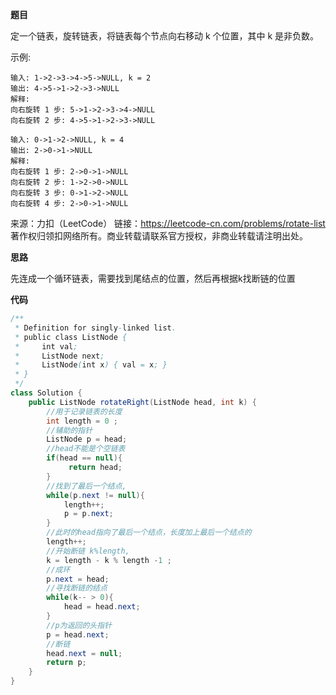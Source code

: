 **题目**

定一个链表，旋转链表，将链表每个节点向右移动 k 个位置，其中 k 是非负数。

示例:

```
输入: 1->2->3->4->5->NULL, k = 2
输出: 4->5->1->2->3->NULL
解释:
向右旋转 1 步: 5->1->2->3->4->NULL
向右旋转 2 步: 4->5->1->2->3->NULL

输入: 0->1->2->NULL, k = 4
输出: 2->0->1->NULL
解释:
向右旋转 1 步: 2->0->1->NULL
向右旋转 2 步: 1->2->0->NULL
向右旋转 3 步: 0->1->2->NULL
向右旋转 4 步: 2->0->1->NULL
```

来源：力扣（LeetCode）
链接：https://leetcode-cn.com/problems/rotate-list
著作权归领扣网络所有。商业转载请联系官方授权，非商业转载请注明出处。


**思路**

先连成一个循环链表，需要找到尾结点的位置，然后再根据k找断链的位置

**代码**

```JAVA
/**
 * Definition for singly-linked list.
 * public class ListNode {
 *     int val;
 *     ListNode next;
 *     ListNode(int x) { val = x; }
 * }
 */
class Solution {
    public ListNode rotateRight(ListNode head, int k) {
        //用于记录链表的长度
        int length = 0 ;
        //辅助的指针
        ListNode p = head;
        //head不能是个空链表
        if(head == null){
             return head;
        }
        //找到了最后一个结点,
        while(p.next != null){
            length++;
            p = p.next;
        }
        //此时的head指向了最后一个结点，长度加上最后一个结点的
        length++;
        //开始断链 k%length,
        k = length - k % length -1 ;
        //成环
        p.next = head;
        //寻找断链的结点
        while(k-- > 0){
            head = head.next;
        }
        //p为返回的头指针
        p = head.next;
        //断链
        head.next = null;
        return p;
    }
}
```